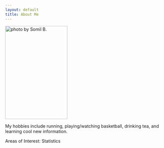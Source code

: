 ```yaml
---
layout: default
title: About Me
---
```


<img src="/assets/pictures/jump.png" style="width:200px;height:300px;" title="photo by Somil B." class="rotate270">

My hobbies include running, playing/watching basketball, drinking tea, and learning cool new information. 



Areas of Interest: Statistics
